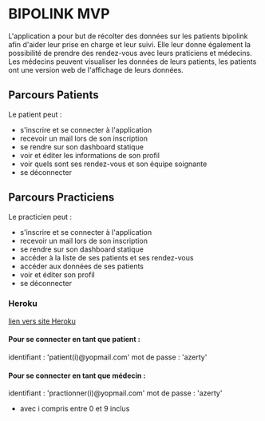 # BIPOLINK MVP

L'application a pour but de récolter des données sur les patients bipolink afin d'aider leur prise en charge et leur suivi. Elle leur donne également la possibilité de prendre des rendez-vous avec leurs praticiens et médecins.
Les médecins peuvent visualiser les données de leurs patients, les patients ont une version web de l'affichage de leurs données.

## Parcours Patients
Le patient peut :
* s'inscrire et se connecter à l'application
* recevoir un mail lors de son inscription
* se rendre sur son dashboard statique
* voir et éditer les informations de son profil
* voir quels sont ses rendez-vous et son équipe soignante
* se déconnecter

## Parcours Practiciens
Le practicien peut :
* s'inscrire et se connecter à l'application
* recevoir un mail lors de son inscription
* se rendre sur son dashboard statique
* accéder à la liste de ses patients et ses rendez-vous
* accéder aux données de ses patients
* voir et éditer son profil
* se déconnecter

### Heroku
[lien vers site Heroku](https://finalprojectthp-staging.herokuapp.com/)

#### Pour se connecter en tant que patient :
identifiant : 'patient(i)@yopmail.com'
mot de passe : 'azerty'

#### Pour se connecter en tant que médecin :
identifiant : 'practionner(i)@yopmail.com'
mot de passe : 'azerty'

* avec i compris entre 0 et 9 inclus